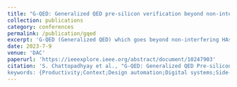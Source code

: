 ```yaml
---
title: "G-QED: Generalized QED pre-silicon verification beyond non-interfering hardware accelerators"
collection: publications
category: conferences
permalink: /publication/gqed
excerpt: 'G-QED (Generalized QED) which goes beyond non-interfering HAs, providing a quick and provably thorough HA verification framework that does not require extensive design-specific properties or a full functional specification.'
date: 2023-7-9
venue: 'DAC'
paperurl: 'https://ieeexplore.ieee.org/abstract/document/10247903'
citation: 'S. Chattopadhyay et al., "G-QED: Generalized QED Pre-silicon Verification beyond Non-Interfering Hardware Accelerators," 2023 60th ACM/IEEE Design Automation Conference (DAC), San Francisco, CA, USA, 2023, pp. 1-6, doi: 10.1109/DAC56929.2023.10247903.
keywords: {Productivity;Context;Design automation;Digital systems;Side-channel attacks;Energy efficiency;Timing;QED;Quick Error Detection;Accelerators;Processors;Functional consistency},'
---
```

